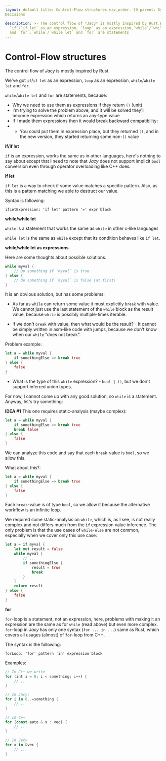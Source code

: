 ```yaml
---
layout: default title: Control-Flow structures nav_order: 20 parent: Syntax
Decisions

description: >- The control flow of *Jacy* is mostly inspired by Rust.We've got
  `if`/`if let` as an expression, `loop` as an expression,`while`/`while let`
  and `for`.`while`/`while let` and `for` are statements
---
```


# Control-Flow structures


The control flow of _Jacy_ is mostly inspired by Rust.

We've got `if`/`if let` as an expression, `loop` as an expression, `while`/`while let` and `for`.

`while`/`while let` and `for` are statements, because:

* Why we need to use them as expressions if they return `()` (unit)
* I'm trying to solve the problem above, and it will be solved they'll become expression which returns an any-type value
* If I made them expressions then it would break backward compatibility:
* * You could put them in expression place, but they returned `()`, and in the new version, they started returning some
    non-`()` value

**if/if let**

`if` is an expression, works the same as in other languages, here's nothing to say about except that I need to note that
_Jacy_ does not support implicit `bool` conversion even through operator overloading like C++ does.

**if let**

`if let` is a way to check if some value matches a specific pattern. Also, as this is a pattern matching we able to
destruct our value.

Syntax is following:

```antlr4
ifLetExpression: 'if let' pattern '=' expr block
```

**while/while let**

`while` is a statement that works the same as `while` in other c-like languages

`while let` is the same as `while` except that its condition behaves like `if let`.

**while/while let as expressions**

Here are some thoughts about possible solutions.

```rust
while myval {
    // Do something if `myval` is true
} else {
    // Do something if `myval` is false (at first)
}
```

It is an obvious solution, but has some problems:

* As far as `while` can return some value it must explicitly `break` with value. We cannot just use the last statement
  of the `while` block as the result value, because `while` is possibly multiple-times iterable.

* If we don't `break` with value, then what would be the result? - It cannot be simply written in asm-like code with
  jumps, because we don't know when our `while` "does not break".

Problem example:

```rust
let a = while myval {
    if somethingElse => break true
} else {
    false
}
```

* What is the type of this `while` expression? - `bool | ()`, but we don't support inferred union types.

For now, I cannot come up with any good solution, so `while` is a statement. Anyway, let's try something:

**IDEA \#1** This one requires static-analysis (maybe complex):

```rust
let a = while myval {
    if somethingElse => break true
    break false
} else {
    false
}
```

We can analyze this code and say that each `break`-value is `bool`, so we allow this.

What about this?:

```rust
let a = while myval {
    if somethingElse => break true
} else {
    false
}
```

Each `break`-value is of type `bool`, so we allow it because the alternative workflow is an infinite loop.

We required some static-analysis on `while`, which is, as I see, is not really complex and not differs much from the
`if` expression value inference. The only problem is that the use cases of `while-else` are not common, especially when
we cover only this use case:

```rust
let a = if myval {
    let mut result = false
    while myval {
        // ...
        if somethingElse {
            result = true
            break
        }
    }
    return result
} else {
    false
}
```

**for**

`for`-loop is a statement, not an expression, here, problems with making it an expression are the same as for `while`
(read above) but even more complex. `for`-loop in _Jacy_ has only one syntax (`for ... in ...`) same as Rust, which
covers all usages (almost) of `for`-loop from C++.

The syntax is the following:

```antlr4
forLoop: 'for' pattern 'in' expression block
```

Examples:

```rust
// In C++ we write
for (int i = 0; i < something; i++) {
    // ...
}

// In Jacy:
for i in 0..=something {
    // ...
}

// In C++
for (const auto & x : vec) {
    // ...
}

// In Jacy
for x in &vec {
    // ...
}
```

